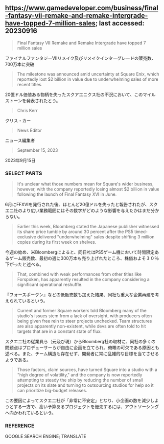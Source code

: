 ## https://www.gamedeveloper.com/business/final-fantasy-vii-remake-and-remake-intergrade-have-topped-7-million-sales; last accessed: 20230916

> Final Fantasy VII Remake and Remake Intergrade have topped 7 million sales

ファイナルファンタジーVIIリメイク及びリメイクインターグレードの販売数、700万本に突破

> The milestone was announced amid uncertainty at Square Enix, which reportedly lost $2 billion in value due to underwhelming sales of more recent titles.

20億ドル価値ある物柄を失ったスクアエニクス社の不況において、このマイルストーンを発表されたとう。

> Chris Kerr

クリス・カー

> News Editor

ニュース編集者

> September 15, 2023

2023年9月15日

### SELECT PARTS

> It's unclear what those numbers mean for Square's wider business, however, with the company reportedly losing almost $2 billion in value following the launch of Final Fantasy XVI in June.

6月にFFXVIを発行された後、ほとんど20億ドルを失ったと報告されたが、スクエ二社のより広い業務範囲にはその数字がどのような影響を与えたかはまだ分からない。

> Earlier this week, Bloomberg stated the Japanese publisher witnessed its share price tumble by around 30 percent after the PS5 timed-exclusive delivered "underwhelming" sales despite shifting 3 million copies during its first week on shelves.

今週の始め、米Bloombergによると、同日社はPS5ゲーム機において時間限定あるゲーム販売数、最初の週に300万本も売り上げれたところ、株価およそ３０％下がったと述べる。

> That, combined with weak performances from other titles like Forspoken, has apparently resulted in the company considering a significant operational reshuffle.

『フォースポークン』などの低販売数も加えた結果、同社も重大な企業再建を考えられているという。

> Current and former Square workers told Bloomberg many of the studio's issues stem from a lack of oversight, with producers often being given free rein to steer projects unchecked. Team structures are also apparently non-existent, while devs are often told to hit targets that are in a constant state of flux.

スクエ二社の従業員ら（元及び現）からBloomberg社の取材に、同社の多くの問題点はプロデューサーらが自由に企画を立てられ、俯瞰の可欠である原因とも述べる。また、チーム構造も存在せず、開発者に常に乱雑的な目標を当てさせるようである。

> Those factors, claim sources, have turned Square into a studio with a "high degree of volatility," and the company is now reportedly attempting to steady the ship by reducing the number of small projects on its slate and turning to outsourcing studios for help so it can prioritize big-budget releases.

この要因によってスクエ二社が「非常に不安定」となり、小企画の数を減少しようとする一方で、高い予算あるプロジェクトを優先するには、アウトソーシングへ向かわれているという。

### REFERENCE

GOOGLE SEARCH ENGINE; TRANSLATE
